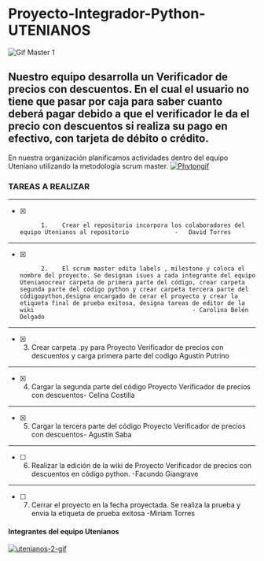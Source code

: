 # Proyecto-Integrador-Python-UTENIANOS
![Gif Master 1](https://i.postimg.cc/VdQGmZnK/Proyecto-python.gif)


## Nuestro equipo desarrolla un Verificador de precios con descuentos. En el cual el usuario no tiene que pasar por caja para saber cuanto deberá pagar debido a que el verificador le da el precio con descuentos si realiza su pago en efectivo, con tarjeta de débito o crédito.
En nuestra organización planificamos actividades dentro del equipo  Uteniano utilizando la metodología scrum master.
<a href='https://postimg.cc/sGYkvPfg' target='_blank'><img src='https://i.postimg.cc/sGYkvPfg/Phytongif.gif' border='0' alt='Phytongif'/></a>
### TAREAS A REALIZAR                 
---
 - [X]           1.    Crear el repositorio incorpora los colaboradores del equipo Utenianos al repositorio             -   David Torres  
---

- [X]           2.    El scrum master edita labels , milestone y coloca el nombre del proyecto. Se designan isues a cada integrante del equipo Utenianocrear carpeta de primera parte del código, crear carpeta segunda parte del código python y crear carpeta tercera parte del códigopython,designa encargado de cerar el proyecto y crear la etiqueta final de prueba exitosa, designa tareas de editor de la wiki                                             - Carolina Belén Delgado
---

- [x] 3. Crear carpeta .py para Proyecto Verificador de precios con descuentos y carga primera parte del codigo Agustín Putrino
---

- [x] 4. Cargar la segunda parte del código Proyecto Verificador de precios con descuentos- Celina Costilla
--- 

- [x] 5. Cargar la tercera parte del código Proyecto Verificador de precios con descuentos- Agustín Saba
---

- [ ] 6. Realizar la edición de la wiki de Proyecto Verificador de precios con descuentos en código python. -Facundo Giangrave
---
- [ ] 7. Cerrar el proyecto en la fecha proyectada. Se realiza la prueba y envia la etiqueta de prueba exitosa -Miriam Torres

#### Integrantes del equipo Utenianos
<a href='https://postimg.cc/RJckTQFb' target='_blank'><img src='https://i.postimg.cc/RJckTQFb/utenianos-2-gif.gif' border='0' alt='utenianos-2-gif'/></a>

